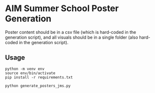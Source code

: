 # AIM Summer School Poster Generation

Poster content should be in a csv file (which is hard-coded in the generation script),
and all visuals should be in a single folder (also hard-coded in the generation script).


## Usage

```
python -m venv env
source env/bin/activate
pip install -r requirements.txt

python generate_posters_jms.py
```